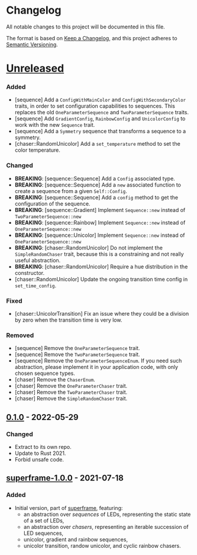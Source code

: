 # Changelog

All notable changes to this project will be documented in this file.

The format is based on [Keep a Changelog](https://keepachangelog.com/en/1.0.0/),
and this project adheres to [Semantic
Versioning](https://semver.org/spec/v2.0.0.html).

# [Unreleased]

### Added

* [sequence] Add a `ConfigWithMainColor` and `ConfigWithSecondaryColor` traits,
  in order to set configuration capabilities to sequences. This replaces the old
  `OneParameterSequence` and `TwoParameterSequence` traits.
* [sequence] Add `GradientConfig`, `RainbowConfig` and `UnicolorConfig` to work
  with the new `Sequence` trait.
* [sequence] Add a `Symmetry` sequence that transforms a sequence to a symmetry.
* [chaser::RandomUnicolor] Add a `set_temperature` method to set the color
  temperature.

### Changed

* **BREAKING**: [sequence::Sequence] Add a `Config` associated type.
* **BREAKING**: [sequence::Sequence] Add a `new` associated function to create a
  sequence from a given `Self::Config`.
* **BREAKING**: [sequence::Sequence] Add a `config` method to get the
  configuration of the sequence.
* **BREAKING**: [sequence::Gradient] Implement `Sequence::new` instead of
  `TwoParameterSequence::new`
* **BREAKING**: [sequence::Rainbow] Implement `Sequence::new` instead of
  `OneParameterSequence::new`
* **BREAKING**: [sequence::Unicolor] Implement `Sequence::new` instead of
  `OneParameterSequence::new`
* **BREAKING**: [chaser::RandomUnicolor] Do not implement the
  `SimpleRandomChaser` trait, because this is a constraining and not really
  useful abstraction.
* **BREAKING**: [chaser::RandomUnicolor] Require a hue distribution in the
  constructor.
* [chaser::RandomUnicolor] Update the ongoing transition time config in
  `set_time_config`.

### Fixed

* [chaser::UnicolorTransition] Fix an issue where they could be a division by
  zero when the transition time is very low.

### Removed

* [sequence] Remove the `OneParameterSequence` trait.
* [sequence] Remove the `TwoParameterSequence` trait.
* [sequence] Remove the `OneParameterSequenceEnum`. If you need such
  abstraction, please implement it in your application code, with only chosen
  sequence types.
* [chaser] Remove the `ChaserEnum`.
* [chaser] Remove the `OneParameterChaser` trait.
* [chaser] Remove the `TwoParameterChaser` trait.
* [chaser] Remove the `SimpleRandomChaser` trait.

## [0.1.0] - 2022-05-29

### Changed

* Extract to its own repo.
* Update to Rust 2021.
* Forbid unsafe code.

## [superframe-1.0.0] - 2021-07-18

### Added

* Initial version, part of [superframe](https://github.com/legrec14/superframe),
  featuring:
    * an abstraction over *sequences* of LEDs, representing the static state of
      a set of LEDs,
    * an abstraction over *chasers*, representing an iterable succession of LED
      sequences,
    * unicolor, gradient and rainbow sequences,
    * unicolor transition, randow unicolor, and cyclic rainbow chasers.

[Unreleased]: https://github.com/frangins/led_effects/compare/main...develop
[0.1.0]: https://github.com/frangins/led_effects/compare/superframe-1.0.0...v0.1.0
[superframe-1.0.0]: https://github.com/frangins/led_effects/releases/tag/superframe-1.0.0

